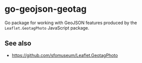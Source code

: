 # go-geojson-geotag

Go package for working with GeoJSON features produced by the `Leaflet.GeotagPhoto` JavaScript package.

## See also

* https://github.com/sfomuseum/Leaflet.GeotagPhoto
